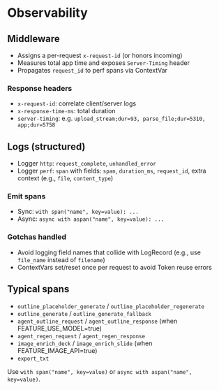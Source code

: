 # Observability

## Middleware
- Assigns a per-request `x-request-id` (or honors incoming)
- Measures total app time and exposes `Server-Timing` header
- Propagates `request_id` to perf spans via ContextVar

### Response headers
- `x-request-id`: correlate client/server logs
- `x-response-time-ms`: total duration
- `server-timing`: e.g. `upload_stream;dur=93, parse_file;dur=5310, app;dur=5758`

## Logs (structured)
- Logger `http`: `request_complete`, `unhandled_error`
- Logger `perf`: `span` with fields: `span`, `duration_ms`, `request_id`, extra context (e.g., `file`, `content_type`)

### Emit spans
- Sync: `with span("name", key=value): ...`
- Async: `async with aspan("name", key=value): ...`

### Gotchas handled
- Avoid logging field names that collide with LogRecord (e.g., use `file_name` instead of `filename`)
- ContextVars set/reset once per request to avoid Token reuse errors

## Typical spans
- `outline_placeholder_generate` / `outline_placeholder_regenerate`
- `outline_generate` / `outline_generate_fallback`
- `agent_outline_request` / `agent_outline_response` (when FEATURE_USE_MODEL=true)
- `agent_regen_request` / `agent_regen_response`
- `image_enrich_deck` / `image_enrich_slide` (when FEATURE_IMAGE_API=true)
- `export_txt`

Use `with span("name", key=value)` or `async with aspan("name", key=value)`.